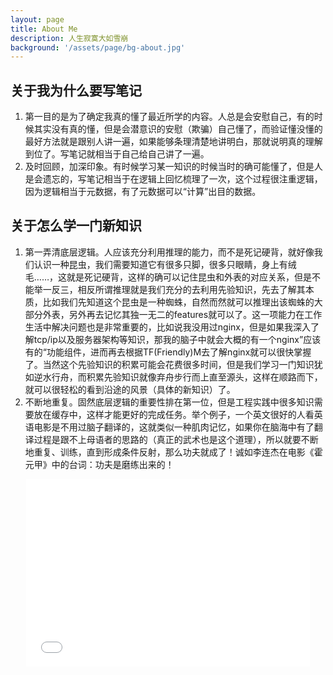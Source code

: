 ```yaml
---
layout: page
title: About Me
description: 人生寂寞大如雪崩
background: '/assets/page/bg-about.jpg'
---
```


## 关于我为什么要写笔记

1. 第一目的是为了确定我真的懂了最近所学的内容。人总是会安慰自己，有的时候其实没有真的懂，但是会潜意识的安慰（欺骗）自己懂了，而验证懂没懂的最好方法就是跟别人讲一遍，如果能够条理清楚地讲明白，那就说明真的理解到位了。写笔记就相当于自己给自己讲了一遍。
2. 及时回顾，加深印象。有时候学习某一知识的时候当时的确可能懂了，但是人是会遗忘的，写笔记相当于在逻辑上回忆梳理了一次，这个过程很注重逻辑，因为逻辑相当于元数据，有了元数据可以“计算”出目的数据。

## 关于怎么学一门新知识

1. 第一弄清底层逻辑。人应该充分利用推理的能力，而不是死记硬背，就好像我们认识一种昆虫，我们需要知道它有很多只脚，很多只眼睛，身上有绒毛……，这就是死记硬背，这样的确可以记住昆虫和外表的对应关系，但是不能举一反三，相反所谓推理就是我们充分的去利用先验知识，先去了解其本质，比如我们先知道这个昆虫是一种蜘蛛，自然而然就可以推理出该蜘蛛的大部分外表，另外再去记忆其独一无二的features就可以了。这一项能力在工作生活中解决问题也是非常重要的，比如说我没用过nginx，但是如果我深入了解tcp/ip以及服务器架构等知识，那我的脑子中就会大概的有一个nginx”应该有的“功能组件，进而再去根据TF(Friendly)M去了解nginx就可以很快掌握了。当然这个先验知识的积累可能会花费很多时间，但是我们学习一门知识犹如逆水行舟，而积累先验知识就像弃舟步行而上直至源头，这样在顺路而下，就可以很轻松的看到沿途的风景（具体的新知识）了。
2. 不断地重复。固然底层逻辑的重要性排在第一位，但是工程实践中很多知识需要放在缓存中，这样才能更好的完成任务。举个例子，一个英文很好的人看英语电影是不用过脑子翻译的，这就类似一种肌肉记忆，如果你在脑海中有了翻译过程是跟不上母语者的思路的（真正的武术也是这个道理），所以就要不断地重复、训练，直到形成条件反射，那么功夫就成了！诚如李连杰在电影《霍元甲》中的台词：功夫是磨练出来的！

<iframe src="//player.bilibili.com/player.html?aid=46815112&bvid=BV1Sb411E7ho&cid=82000981&page=1" scrolling="no" border="0" frameborder="no" framespacing="0" allowfullscreen="true" style="width:90%; min-height:300px; margin: 0 5%;"> </iframe>